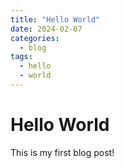 ```yaml
---
title: "Hello World"
date: 2024-02-07
categories:
  - blog
tags:
  - hello
  - world
---
```

# Hello World

This is my first blog post!

